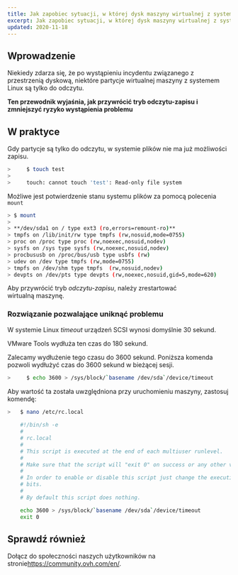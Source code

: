```yaml
---
title: Jak zapobiec sytuacji, w której dysk maszyny wirtualnej z systemem Linux przechodzi w tryb tylko do odczytu
excerpt: Jak zapobiec sytuacji, w której dysk maszyny wirtualnej z systemem Linux przechodzi w tryb tylko do odczytu
updated: 2020-11-18
---
```


## Wprowadzenie

Niekiedy zdarza się, że po wystąpieniu incydentu związanego z przestrzenią dyskową, niektóre partycje wirtualnej maszyny z systemem Linux są tylko do odczytu.

**Ten przewodnik wyjaśnia, jak przywrócić tryb odczytu-zapisu i zmniejszyć ryzyko wystąpienia problemu**

## W praktyce

Gdy partycje są tylko do odczytu, w systemie plików nie ma już możliwości zapisu.

```sh
>     $ touch test
>
>     touch: cannot touch 'test': Read-only file system
```

Możliwe jest potwierdzenie stanu systemu plików za pomocą polecenia `mount`

```sh
> $ mount
>
> **/dev/sda1 on / type ext3 (ro,errors=remount-ro)**
> tmpfs on /lib/init/rw type tmpfs (rw,nosuid,mode=0755)
> proc on /proc type proc (rw,noexec,nosuid,nodev)
> sysfs on /sys type sysfs (rw,noexec,nosuid,nodev)
> procbususb on /proc/bus/usb type usbfs (rw)
> udev on /dev type tmpfs (rw,mode=0755)
> tmpfs on /dev/shm type tmpfs  (rw,nosuid,nodev)
> devpts on /dev/pts type devpts (rw,noexec,nosuid,gid=5,mode=620)
```

Aby przywrócić tryb *odczytu-zapisu*, należy zrestartować wirtualną maszynę.

### Rozwiązanie pozwalające uniknąć problemu

W systemie Linux *timeout* urządzeń SCSI wynosi domyślnie 30 sekund.

VMware Tools wydłuża ten czas do 180 sekund.

Zalecamy wydłużenie tego czasu do 3600 sekund. Poniższa komenda pozwoli wydłużyć czas do 3600 sekund w bieżącej sesji.

```sh
>     $ echo 3600 > /sys/block/`basename /dev/sda`/device/timeout
```

Aby wartość ta została uwzględniona przy uruchomieniu maszyny, zastosuj komendę:

```sh
>   $ nano /etc/rc.local 
	
	#!/bin/sh -e
	#
	# rc.local
	#
	# This script is executed at the end of each multiuser runlevel.
	#
	# Make sure that the script will "exit 0" on success or any other value on error.
	#
	# In order to enable or disable this script just change the execution
	# bits.
	#
	# By default this script does nothing.

	echo 3600 > /sys/block/`basename /dev/sda`/device/timeout
	exit 0
```

## Sprawdź również

Dołącz do społeczności naszych użytkowników na stronie<https://community.ovh.com/en/>.
